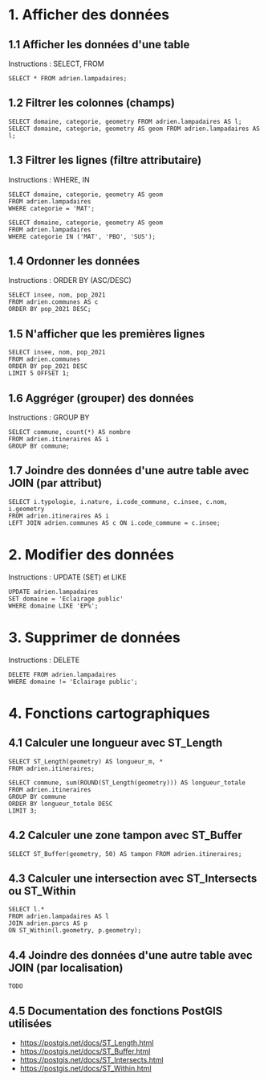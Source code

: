 # 1. Afficher des données

## 1.1 Afficher les données d'une table

Instructions : SELECT, FROM

```
SELECT * FROM adrien.lampadaires;
```

## 1.2 Filtrer les colonnes (champs)

```
SELECT domaine, categorie, geometry FROM adrien.lampadaires AS l;
SELECT domaine, categorie, geometry AS geom FROM adrien.lampadaires AS l;
```

## 1.3 Filtrer les lignes (filtre attributaire)

Instructions : WHERE, IN

```
SELECT domaine, categorie, geometry AS geom
FROM adrien.lampadaires
WHERE categorie = 'MAT';
```

```
SELECT domaine, categorie, geometry AS geom
FROM adrien.lampadaires
WHERE categorie IN ('MAT', 'PBO', 'SUS');
```

## 1.4 Ordonner les données

Instructions : ORDER BY (ASC/DESC)

```
SELECT insee, nom, pop_2021
FROM adrien.communes AS c
ORDER BY pop_2021 DESC;
```

## 1.5 N'afficher que les premières lignes

```
SELECT insee, nom, pop_2021
FROM adrien.communes
ORDER BY pop_2021 DESC
LIMIT 5 OFFSET 1;
```

## 1.6 Aggréger (grouper) des données

Instructions : GROUP BY

```
SELECT commune, count(*) AS nombre
FROM adrien.itineraires AS i
GROUP BY commune;
```

## 1.7 Joindre des données d'une autre table avec JOIN (par attribut)

```
SELECT i.typologie, i.nature, i.code_commune, c.insee, c.nom, i.geometry
FROM adrien.itineraires AS i
LEFT JOIN adrien.communes AS c ON i.code_commune = c.insee;
```

# 2. Modifier des données

Instructions : UPDATE (SET) et LIKE

```
UPDATE adrien.lampadaires
SET domaine = 'Eclairage public'
WHERE domaine LIKE 'EP%';
```

# 3. Supprimer de données

Instructions : DELETE

```
DELETE FROM adrien.lampadaires
WHERE domaine != 'Eclairage public';
```

# 4. Fonctions cartographiques

## 4.1 Calculer une longueur avec ST_Length

```
SELECT ST_Length(geometry) AS longueur_m, *
FROM adrien.itineraires;
```

```
SELECT commune, sum(ROUND(ST_Length(geometry))) AS longueur_totale
FROM adrien.itineraires
GROUP BY commune
ORDER BY longueur_totale DESC
LIMIT 3;
```

## 4.2 Calculer une zone tampon avec ST_Buffer

```
SELECT ST_Buffer(geometry, 50) AS tampon FROM adrien.itineraires;
```

## 4.3 Calculer une intersection avec ST_Intersects ou ST_Within

```
SELECT l.*
FROM adrien.lampadaires AS l
JOIN adrien.parcs AS p
ON ST_Within(l.geometry, p.geometry);
```

## 4.4 Joindre des données d'une autre table avec JOIN (par localisation)

```
TODO
```

## 4.5 Documentation des fonctions PostGIS utilisées

- https://postgis.net/docs/ST_Length.html
- https://postgis.net/docs/ST_Buffer.html
- https://postgis.net/docs/ST_Intersects.html
- https://postgis.net/docs/ST_Within.html
